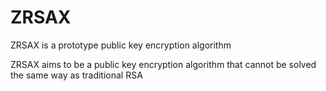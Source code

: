 # ZRSAX

ZRSAX is a prototype public key encryption algorithm

ZRSAX aims to be a public key encryption algorithm that cannot be solved the same way as traditional RSA
